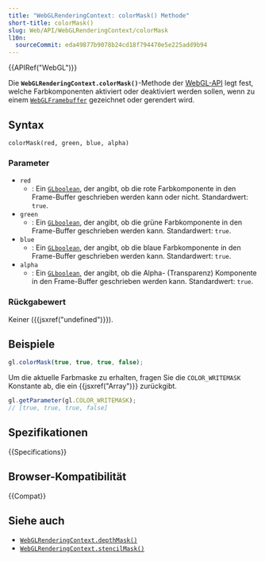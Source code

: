 ```yaml
---
title: "WebGLRenderingContext: colorMask() Methode"
short-title: colorMask()
slug: Web/API/WebGLRenderingContext/colorMask
l10n:
  sourceCommit: eda49877b9078b24cd18f794470e5e225add9b94
---
```


{{APIRef("WebGL")}}

Die **`WebGLRenderingContext.colorMask()`**-Methode der [WebGL-API](/de/docs/Web/API/WebGL_API) legt fest, welche Farbkomponenten aktiviert oder deaktiviert werden sollen, wenn zu einem [`WebGLFramebuffer`](/de/docs/Web/API/WebGLFramebuffer) gezeichnet oder gerendert wird.

## Syntax

```js-nolint
colorMask(red, green, blue, alpha)
```

### Parameter

- `red`
  - : Ein [`GLboolean`](/de/docs/Web/API/WebGL_API/Types), der angibt, ob die rote Farbkomponente in den Frame-Buffer geschrieben werden kann oder nicht. Standardwert: `true`.
- `green`
  - : Ein [`GLboolean`](/de/docs/Web/API/WebGL_API/Types), der angibt, ob die grüne Farbkomponente in den Frame-Buffer geschrieben werden kann. Standardwert: `true`.
- `blue`
  - : Ein [`GLboolean`](/de/docs/Web/API/WebGL_API/Types), der angibt, ob die blaue Farbkomponente in den Frame-Buffer geschrieben werden kann. Standardwert: `true`.
- `alpha`
  - : Ein [`GLboolean`](/de/docs/Web/API/WebGL_API/Types), der angibt, ob die Alpha- (Transparenz) Komponente in den Frame-Buffer geschrieben werden kann. Standardwert: `true`.

### Rückgabewert

Keiner ({{jsxref("undefined")}}).

## Beispiele

```js
gl.colorMask(true, true, true, false);
```

Um die aktuelle Farbmaske zu erhalten, fragen Sie die `COLOR_WRITEMASK` Konstante ab, die ein {{jsxref("Array")}} zurückgibt.

```js
gl.getParameter(gl.COLOR_WRITEMASK);
// [true, true, true, false]
```

## Spezifikationen

{{Specifications}}

## Browser-Kompatibilität

{{Compat}}

## Siehe auch

- [`WebGLRenderingContext.depthMask()`](/de/docs/Web/API/WebGLRenderingContext/depthMask)
- [`WebGLRenderingContext.stencilMask()`](/de/docs/Web/API/WebGLRenderingContext/stencilMask)
